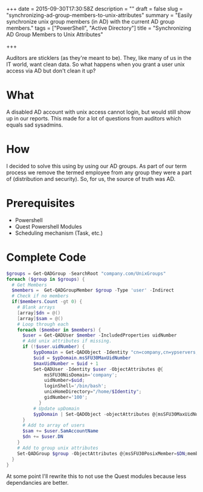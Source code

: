+++
date = 2015-09-30T17:30:58Z
description = ""
draft = false
slug = "synchronizing-ad-group-members-to-unix-attributes"
summary = "Easily synchronize unix group members (in AD) with the current AD group members."
tags = ["PowerShell", "Active Directory"]
title = "Synchronizing AD Group Members to Unix Attributes"

+++


Auditors are sticklers (as they're meant to be). They, like many of us in the IT world, want clean data. So what happens when you grant a user unix access via AD but don't clean it up?

# What
A disabled AD account with unix access cannot login, but would still show up in our reports. This made for a lot of questions from auditors which equals sad sysadmins.

# How
I decided to solve this using by using our AD groups. As part of our term process we remove the termed employee from any group they were a part of (distribution and security). So, for us, the source of truth was AD.

# Prerequisites
* Powershell
* Quest Powershell Modules
* Scheduling mechanism (Task, etc.)

# Complete Code
```powershell
$groups = Get-QADGroup -SearchRoot "company.com/UnixGroups"
foreach ($group in $groups) {
  # Get Members
  $members =  Get-QADGroupMember $group -Type 'user' -Indirect
  # Check if no members
  if($members.Count -gt 0) {
    # Blank arrays
    [array]$dn = @()
    [array]$sam = @()
    # Loop through each
    foreach ($member in $members) {
      $user = Get-QADUser $member -IncludedProperties uidNumber
      # Add unix attributes if missing.
      if (!$user.uidNumber) {
          $ypDomain = Get-QADObject -Identity "cn=company,cn=ypservers,cn=ypserv30,cn=RpcServices,cn=system,dc=company,dc=com" -IncludedProperties msSFU30MaxUidNumber
          $uid = $ypDomain.msSFU30MaxUidNumber
          $maxUidNumber = $uid + 1
          Set-QADUser -Identity $user -ObjectAttributes @{
              msSFU30NisDomain='company';
              uidNumber=$uid;
              loginShell='/bin/bash';
              unixHomeDirectory="/home/$Identity";
              gidNumber='100';
            }
          # Update upDomain
          $ypDomain | Set-QADObject -objectAttributes @{msSFU30MaxUidNumber = $maxUidNumber}
      }
      # Add to array of users
      $sam += $user.SamAccountName
      $dn += $user.DN
    }
    # Add to group unix attributes
    Set-QADGroup $group -ObjectAttributes @{msSFU30PosixMember=$DN;memberUid=$sam}
  }
}
```

At some point I'll rewrite this to not use the Quest modules because less dependancies are better.

